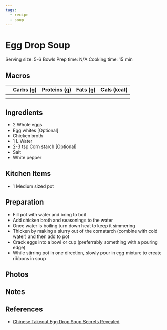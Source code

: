 ```yaml
---
tags:
  - recipe
  - soup
---
```

# Egg Drop Soup

Serving size: 5-6 Bowls
Prep time: N/A
Cooking time: 15 min

## Macros

|     | Carbs (g) | Proteins (g) | Fats (g) | Cals (kcal) |
| --- | --------- | ------------ | -------- | ----------- |
|     |           |              |          |             |
|     |           |              |          |             |

## Ingredients

- 2 Whole eggs
- Egg whites [Optional]
- Chicken broth
- 1 L Water
- 2-3 tsp Corn starch [Optional]
- Salt
- White pepper

## Kitchen Items

- 1 Medium sized pot

## Preparation

- Fill pot with water and bring to boil
- Add chicken broth and seasonings to the water
- Once water is boiling turn down heat to keep it simmering
- Thicken by making a slurry out of the cornstarch (combine with cold water) and then add to pot
- Crack eggs into a bowl or cup (preferrably something with a pouring edge)
- While stirring pot in one direction, slowly pour in egg mixture to create ribbons in soup

## Photos

## Notes

## References

- [Chinese Takeout Egg Drop Soup Secrets Revealed](https://www.youtube.com/watch?v=Odez3uKwWOA&t=532s&pp=ygUNZWdnIGRyb3Agc291cA%3D%3D)
